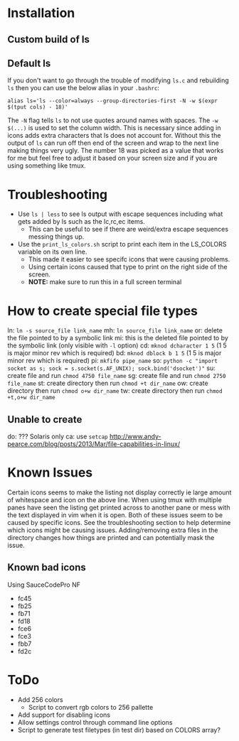 # Installation
## Custom build of ls

## Default ls
If you don't want to go through the trouble of modifying `ls.c` and rebuilding `ls` then you can use the below alias in your `.bashrc`:
```
alias ls='ls --color=always --group-directories-first -N -w $(expr $(tput cols) - 18)'
```

The `-N` flag tells `ls` to not use quotes around names with spaces.
The `-w $(...)` is used to set the column width.
This is necessary since adding in icons adds extra characters that ls does not account for.
Without this the output of `ls` can run off then end of the screen and wrap to the next line making things very ugly.
The number 18 was picked as a value that works for me but feel free to adjust it based on your screen size and if you are using something like tmux.

# Troubleshooting
- Use `ls | less` to see ls output with escape sequences including what gets added by ls such as the lc,rc,ec items.
    - This can be useful to see if there are weird/extra escape sequences messing things up.
- Use the `print_ls_colors.sh` script to print each item in the LS_COLORS variable on its own line.
    - This made it easier to see specifc icons that were causing problems.
    - Using certain icons caused that type to print on the right side of the screen.
    - **NOTE:** make sure to run this in a full screen terminal

# How to create special file types
ln: `ln -s source_file link_name`
mh: `ln source_file link_name`
or: delete the file pointed to by a symbolic link
mi: this is the deleted file pointed to by the symbolic link (only visible with `-l` option)
cd: `mknod dcharacter 1 5` (1 5 is major minor rev which is required)
bd: `mknod dblock b 1 5` (1 5 is major minor rev which is required)
pi: `mkfifo pipe_name`
so: `python -c "import socket as s; sock = s.socket(s.AF_UNIX); sock.bind('dsocket')"`
su: create file and run `chmod 4750 file_name`
sg: create file and run `chmod 2750 file_name`
st: create directory then run `chmod +t dir_name`
ow: create directory then run `chmod o+w dir_name`
tw: create directory then run `chmod +t,o+w dir_name`

## Unable to create
do: ??? Solaris only
ca: use `setcap` http://www.andy-pearce.com/blog/posts/2013/Mar/file-capabilities-in-linux/

# Known Issues
Certain icons seems to make the listing not display correctly ie large amount of whitespace and icon on the above line.
When using tmux with multiple panes have seen the listing get printed across to another pane or mess with the text displayed in vim when it is open.
Both of these issues seem to be caused by specific icons.
See the troubleshooting section to help determine which icons might be causing issues.
Adding/removing extra files in the directory changes how things are printed and can potentially mask the issue.

## Known bad icons
Using SauceCodePro NF
- fc45
- fb25
- fb71
- fd18
- fce6
- fce3
- fbb7
- fd2c

# ToDo
- Add 256 colors
    - Script to convert rgb colors to 256 pallette
- Add support for disabling icons
- Allow settings control through command line options
- Script to generate test filetypes (in test dir) based on COLORS array?
